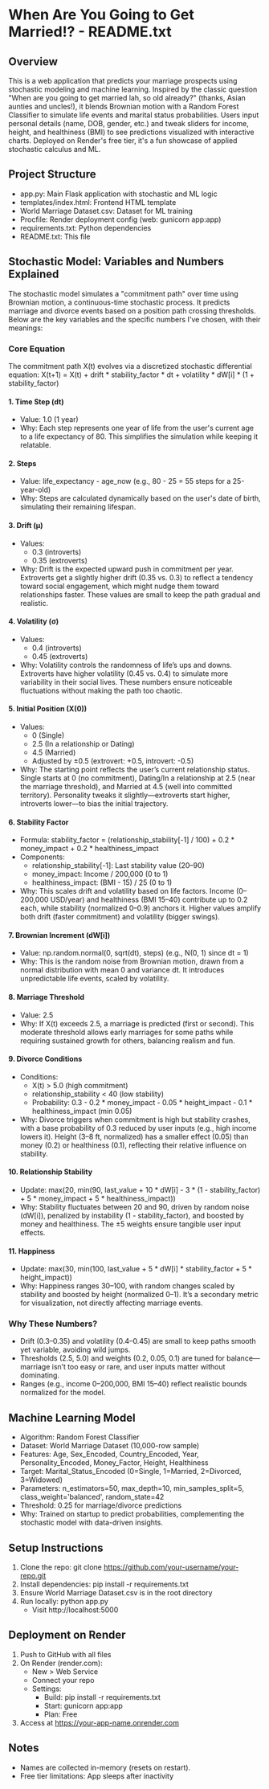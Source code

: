 When Are You Going to Get Married!? - README.txt
================================================

Overview
--------
This is a web application that predicts your marriage prospects using stochastic modeling and machine learning. Inspired by the classic question "When are you going to get married lah, so old already?" (thanks, Asian aunties and uncles!), it blends Brownian motion with a Random Forest Classifier to simulate life events and marital status probabilities. Users input personal details (name, DOB, gender, etc.) and tweak sliders for income, height, and healthiness (BMI) to see predictions visualized with interactive charts. Deployed on Render's free tier, it's a fun showcase of applied stochastic calculus and ML.

Project Structure
-----------------
- app.py: Main Flask application with stochastic and ML logic
- templates/index.html: Frontend HTML template
- World Marriage Dataset.csv: Dataset for ML training
- Procfile: Render deployment config (web: gunicorn app:app)
- requirements.txt: Python dependencies
- README.txt: This file

Stochastic Model: Variables and Numbers Explained
------------------------------------------------
The stochastic model simulates a "commitment path" over time using Brownian motion, a continuous-time stochastic process. It predicts marriage and divorce events based on a position path crossing thresholds. Below are the key variables and the specific numbers I've chosen, with their meanings:

### Core Equation
The commitment path X(t) evolves via a discretized stochastic differential equation:
X(t+1) = X(t) + drift * stability_factor * dt + volatility * dW[i] * (1 + stability_factor)

#### 1. Time Step (dt)
- Value: 1.0 (1 year)
- Why: Each step represents one year of life from the user's current age to a life expectancy of 80. This simplifies the simulation while keeping it relatable.

#### 2. Steps
- Value: life_expectancy - age_now (e.g., 80 - 25 = 55 steps for a 25-year-old)
- Why: Steps are calculated dynamically based on the user's date of birth, simulating their remaining lifespan.

#### 3. Drift (μ)
- Values: 
  - 0.3 (introverts)
  - 0.35 (extroverts)
- Why: Drift is the expected upward push in commitment per year. Extroverts get a slightly higher drift (0.35 vs. 0.3) to reflect a tendency toward social engagement, which might nudge them toward relationships faster. These values are small to keep the path gradual and realistic.

#### 4. Volatility (σ)
- Values:
  - 0.4 (introverts)
  - 0.45 (extroverts)
- Why: Volatility controls the randomness of life’s ups and downs. Extroverts have higher volatility (0.45 vs. 0.4) to simulate more variability in their social lives. These numbers ensure noticeable fluctuations without making the path too chaotic.

#### 5. Initial Position (X(0))
- Values:
  - 0 (Single)
  - 2.5 (In a relationship or Dating)
  - 4.5 (Married)
  - Adjusted by ±0.5 (extrovert: +0.5, introvert: -0.5)
- Why: The starting point reflects the user’s current relationship status. Single starts at 0 (no commitment), Dating/In a relationship at 2.5 (near the marriage threshold), and Married at 4.5 (well into committed territory). Personality tweaks it slightly—extroverts start higher, introverts lower—to bias the initial trajectory.

#### 6. Stability Factor
- Formula: stability_factor = (relationship_stability[-1] / 100) + 0.2 * money_impact + 0.2 * healthiness_impact
- Components:
  - relationship_stability[-1]: Last stability value (20–90)
  - money_impact: Income / 200,000 (0 to 1)
  - healthiness_impact: (BMI - 15) / 25 (0 to 1)
- Why: This scales drift and volatility based on life factors. Income (0–200,000 USD/year) and healthiness (BMI 15–40) contribute up to 0.2 each, while stability (normalized 0–0.9) anchors it. Higher values amplify both drift (faster commitment) and volatility (bigger swings).

#### 7. Brownian Increment (dW[i])
- Value: np.random.normal(0, sqrt(dt), steps) (e.g., N(0, 1) since dt = 1)
- Why: This is the random noise from Brownian motion, drawn from a normal distribution with mean 0 and variance dt. It introduces unpredictable life events, scaled by volatility.

#### 8. Marriage Threshold
- Value: 2.5
- Why: If X(t) exceeds 2.5, a marriage is predicted (first or second). This moderate threshold allows early marriages for some paths while requiring sustained growth for others, balancing realism and fun.

#### 9. Divorce Conditions
- Conditions:
  - X(t) > 5.0 (high commitment)
  - relationship_stability < 40 (low stability)
  - Probability: 0.3 - 0.2 * money_impact - 0.05 * height_impact - 0.1 * healthiness_impact (min 0.05)
- Why: Divorce triggers when commitment is high but stability crashes, with a base probability of 0.3 reduced by user inputs (e.g., high income lowers it). Height (3–8 ft, normalized) has a smaller effect (0.05) than money (0.2) or healthiness (0.1), reflecting their relative influence on stability.

#### 10. Relationship Stability
- Update: max(20, min(90, last_value + 10 * dW[i] - 3 * (1 - stability_factor) + 5 * money_impact + 5 * healthiness_impact))
- Why: Stability fluctuates between 20 and 90, driven by random noise (dW[i]), penalized by instability (1 - stability_factor), and boosted by money and healthiness. The ±5 weights ensure tangible user input effects.

#### 11. Happiness
- Update: max(30, min(100, last_value + 5 * dW[i] * stability_factor + 5 * height_impact))
- Why: Happiness ranges 30–100, with random changes scaled by stability and boosted by height (normalized 0–1). It’s a secondary metric for visualization, not directly affecting marriage events.

### Why These Numbers?
- Drift (0.3–0.35) and volatility (0.4–0.45) are small to keep paths smooth yet variable, avoiding wild jumps.
- Thresholds (2.5, 5.0) and weights (0.2, 0.05, 0.1) are tuned for balance—marriage isn’t too easy or rare, and user inputs matter without dominating.
- Ranges (e.g., income 0–200,000, BMI 15–40) reflect realistic bounds normalized for the model.

Machine Learning Model
---------------------
- Algorithm: Random Forest Classifier
- Dataset: World Marriage Dataset (10,000-row sample)
- Features: Age, Sex_Encoded, Country_Encoded, Year, Personality_Encoded, Money_Factor, Height, Healthiness
- Target: Marital_Status_Encoded (0=Single, 1=Married, 2=Divorced, 3=Widowed)
- Parameters: n_estimators=50, max_depth=10, min_samples_split=5, class_weight='balanced', random_state=42
- Threshold: 0.25 for marriage/divorce predictions
- Why: Trained on startup to predict probabilities, complementing the stochastic model with data-driven insights.

Setup Instructions
------------------
1. Clone the repo: git clone https://github.com/your-username/your-repo.git
2. Install dependencies: pip install -r requirements.txt
3. Ensure World Marriage Dataset.csv is in the root directory
4. Run locally: python app.py
   - Visit http://localhost:5000

Deployment on Render
--------------------
1. Push to GitHub with all files
2. On Render (render.com):
   - New > Web Service
   - Connect your repo
   - Settings:
     - Build: pip install -r requirements.txt
     - Start: gunicorn app:app
     - Plan: Free
3. Access at https://your-app-name.onrender.com

Notes
-----
- Names are collected in-memory (resets on restart).
- Free tier limitations: App sleeps after inactivity
